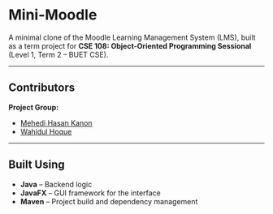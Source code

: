 # Mini-Moodle

A minimal clone of the Moodle Learning Management System (LMS), built as a term project for **CSE 108: Object-Oriented Programming Sessional** (Level 1, Term 2 – BUET CSE).

---

## Contributors

**Project Group:**
- [Mehedi Hasan Kanon](https://github.com/mehedihasankanon)
- [Wahidul Hoque](https://github.com/wahidul-hoque)

---

## Built Using

- **Java** – Backend logic
- **JavaFX** – GUI framework for the interface
- **Maven** – Project build and dependency management
